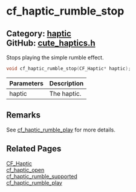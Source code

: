 # cf_haptic_rumble_stop

Category: [haptic](https://github.com/RandyGaul/cute_framework/blob/master/docs/api_reference?id=haptic)  
GitHub: [cute_haptics.h](https://github.com/RandyGaul/cute_framework/blob/master/include/cute_haptics.h)  
---

Stops playing the simple rumble effect.

```cpp
void cf_haptic_rumble_stop(CF_Haptic* haptic);
```

Parameters | Description
--- | ---
haptic | The haptic.

## Remarks

See [cf_haptic_rumble_play](https://github.com/RandyGaul/cute_framework/blob/master/docs/haptic/cf_haptic_rumble_play.md) for more details.

## Related Pages

[CF_Haptic](https://github.com/RandyGaul/cute_framework/blob/master/docs/haptic/cf_haptic.md)  
[cf_haptic_open](https://github.com/RandyGaul/cute_framework/blob/master/docs/haptic/cf_haptic_open.md)  
[cf_haptic_rumble_supported](https://github.com/RandyGaul/cute_framework/blob/master/docs/haptic/cf_haptic_rumble_supported.md)  
[cf_haptic_rumble_play](https://github.com/RandyGaul/cute_framework/blob/master/docs/haptic/cf_haptic_rumble_play.md)  
